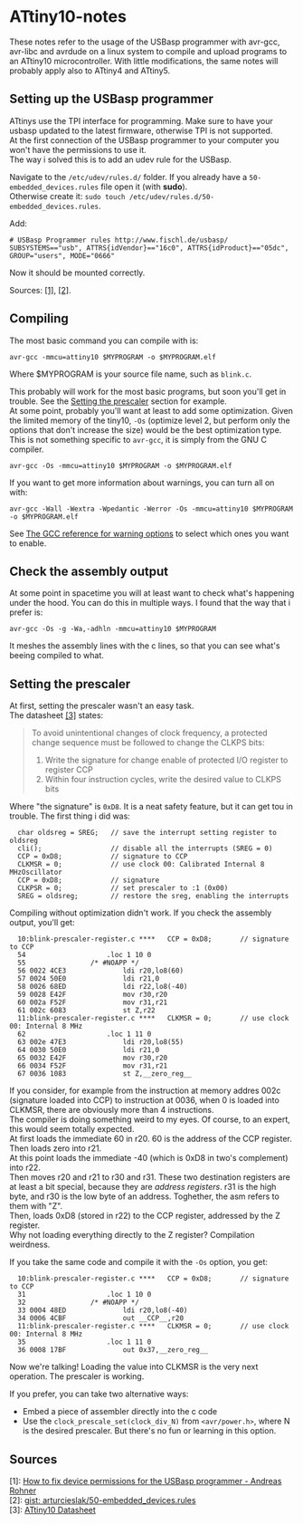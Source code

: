 # ATtiny10-notes
These notes refer to the usage of the USBasp programmer with avr-gcc, avr-libc and avrdude on a linux system to compile and upload programs to an ATtiny10 microcontroller. With little modifications, the same notes will probably apply also to ATtiny4 and ATtiny5.

## Setting up the USBasp programmer
ATtinys use the TPI interface for programming. Make sure to have your usbasp updated to the latest firmware, otherwise TPI is not supported.  
At the first connection of the USBasp programmer to your computer you won't have the permissions to use it.  
The way i solved this is to add an udev rule for the USBasp.  

Navigate to the `/etc/udev/rules.d/` folder. If you already have a `50-embedded_devices.rules` file open it (with **sudo**).  
Otherwise create it: `sudo touch /etc/udev/rules.d/50-embedded_devices.rules`. 

Add:
```
# USBasp Programmer rules http://www.fischl.de/usbasp/
SUBSYSTEMS=="usb", ATTRS{idVendor}=="16c0", ATTRS{idProduct}=="05dc", GROUP="users", MODE="0666"
```

Now it should be mounted correctly. 

Sources: [[1]](#sources), [[2]](#sources).

## Compiling
The most basic command you can compile with is:
```
avr-gcc -mmcu=attiny10 $MYPROGRAM -o $MYPROGRAM.elf
```
Where $MYPROGRAM is your source file name, such as `blink.c`.  

This probably will work for the most basic programs, but soon you'll get in trouble. See the [Setting the prescaler](#setting-the-prescaler) section for example.  
At some point, probably you'll want at least to add some optimization. Given the limited memory of the tiny10, `-Os` (optimize level 2, but perform only the options that don't increase the size) would be the best optimization type. This is not something specific to `avr-gcc`, it is simply from the GNU C compiler.
```
avr-gcc -Os -mmcu=attiny10 $MYPROGRAM -o $MYPROGRAM.elf
```

If you want to get more information about warnings, you can turn all on with:
```
avr-gcc -Wall -Wextra -Wpedantic -Werror -Os -mmcu=attiny10 $MYPROGRAM -o $MYPROGRAM.elf
```
See [The GCC reference for warning options](https://gcc.gnu.org/onlinedocs/gcc/Warning-Options.html) to select which ones you want to enable.

## Check the assembly output
At some point in spacetime you will at least want to check what's happening under the hood.
You can do this in multiple ways. I found that the way that i prefer is:  
```
avr-gcc -Os -g -Wa,-adhln -mmcu=attiny10 $MYPROGRAM
```
It meshes the assembly lines with the c lines, so that you can see what's beeing compiled to what.

## Setting the prescaler
At first, setting the prescaler wasn't an easy task.  
The datasheet [[3]](#sources) states:
> To avoid unintentional changes of clock frequency, a protected change sequence must be followed to
change the CLKPS bits:
> 1. Write the signature for change enable of protected I/O register to register CCP
> 2. Within four instruction cycles, write the desired value to CLKPS bits

Where "the signature" is `0xD8`. It is a neat safety feature, but it can get tou in trouble. 
The first thing i did was:
```
  char oldsreg = SREG;   // save the interrupt setting register to oldsreg
  cli();                 // disable all the interrupts (SREG = 0)
  CCP = 0xD8;            // signature to CCP
  CLKMSR = 0;            // use clock 00: Calibrated Internal 8 MHzOscillator  
  CCP = 0xD8;            // signature
  CLKPSR = 0;            // set prescaler to :1 (0x00)
  SREG = oldsreg;        // restore the sreg, enabling the interrupts
```
Compiling without optimization didn't work. If you check the assembly output, you'll get:
```
  10:blink-prescaler-register.c ****   CCP = 0xD8;       // signature to CCP
  54               		.loc 1 10 0
  55               	/* #NOAPP */
  56 0022 4CE3      		ldi r20,lo8(60)
  57 0024 50E0      		ldi r21,0
  58 0026 68ED      		ldi r22,lo8(-40)
  59 0028 E42F      		mov r30,r20
  60 002a F52F      		mov r31,r21
  61 002c 6083      		st Z,r22
  11:blink-prescaler-register.c ****   CLKMSR = 0;       // use clock 00: Internal 8 MHz
  62               		.loc 1 11 0
  63 002e 47E3      		ldi r20,lo8(55)
  64 0030 50E0      		ldi r21,0
  65 0032 E42F      		mov r30,r20
  66 0034 F52F      		mov r31,r21
  67 0036 1083      		st Z,__zero_reg__
```
If you consider, for example from the instruction at memory addres 002c (signature loaded into CCP) to instruction at 0036, when 0 is loaded into CLKMSR, there are obviously more than 4 instructions.  
The compiler is doing something weird to my eyes. Of course, to an expert, this would seem totally expected.  
At first loads the immediate 60 in r20. 60 is the address of the CCP register. Then loads zero into r21.  
At this point loads the immediate -40 (which is 0xD8 in two's complement) into r22.  
Then moves r20 and r21 to r30 and r31. These two destination registers are at least a bit special, because they are *address registers*. r31 is the high byte, and r30 is the low byte of an address. Toghether, the asm refers to them with "Z".  
Then, loads 0xD8 (stored in r22) to the CCP register, addressed by the Z register.   
Why not loading everything directly to the Z register? Compilation weirdness.  

If you take the same code and compile it with the `-Os` option, you get:
```
  10:blink-prescaler-register.c ****   CCP = 0xD8;       // signature to CCP
  31               		.loc 1 10 0
  32               	/* #NOAPP */
  33 0004 48ED      		ldi r20,lo8(-40)
  34 0006 4CBF      		out __CCP__,r20
  11:blink-prescaler-register.c ****   CLKMSR = 0;       // use clock 00: Internal 8 MHz
  35               		.loc 1 11 0
  36 0008 17BF      		out 0x37,__zero_reg__
```
Now we're talking! Loading the value into CLKMSR is the very next operation. The prescaler is working. 

If you prefer, you can take two alternative ways:
- Embed a piece of assembler directly into the c code
- Use the `clock_prescale_set(clock_div_N)` from `<avr/power.h>`, where N is the desired prescaler. But there's no fun or learning in this option. 


## Sources
[1]: [How to fix device permissions for the USBasp programmer - Andreas Rohner](https://andreasrohner.at/posts/Electronics/How-to-fix-device-permissions-for-the-USBasp-programmer/)  
[2]: [gist: arturcieslak/50-embedded_devices.rules](https://gist.github.com/arturcieslak/f097ad370d1fc90ba98a)  
[3]: [ATtiny10 Datasheet](http://ww1.microchip.com/downloads/en/DeviceDoc/Atmel-8127-AVR-8-bit-Microcontroller-ATtiny4-ATtiny5-ATtiny9-ATtiny10_Datasheet.pdf)
